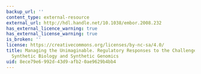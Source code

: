 ```yaml
---
backup_url: ''
content_type: external-resource
external_url: http://hdl.handle.net/10.1038/embor.2008.232
has_external_licence_warning: true
has_external_license_warning: true
is_broken: ''
license: https://creativecommons.org/licenses/by-nc-sa/4.0/
title: Managing the Unimaginable. Regulatory Responses to the Challenges Posed by
  Synthetic Biology and Synthetic Genomics
uid: 8ece79e6-992d-43d9-afb2-0ae9629b4bb4
---
```

